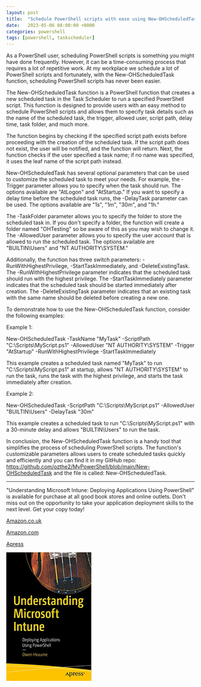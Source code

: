 ```yaml
---
layout: post
title:  "Schedule PowerShell scripts with ease using New-OHScheduledTask function"
date:   2023-05-06 08:00:00 +0000
categories: powershell
tags: [powershell, taskscheduler]
---
```


As a PowerShell user, scheduling PowerShell scripts is something you might have done frequently. However, it can be a time-consuming process that requires a lot of repetitive work. At my workplace we schedule a lot of PowerShell scripts and fortunately, with the New-OHScheduledTask function, scheduling PowerShell scripts has never been easier. 

The New-OHScheduledTask function is a PowerShell function that creates a new scheduled task in the Task Scheduler to run a specified PowerShell script. This function is designed to provide users with an easy method to schedule PowerShell scripts and allows them to specify task details such as the name of the scheduled task, the trigger, allowed user, script path, delay time, task folder, and much more. 

The function begins by checking if the specified script path exists before proceeding with the creation of the scheduled task. If the script path does not exist, the user will be notified, and the function will return. Next, the function checks if the user specified a task name; if no name was specified, it uses the leaf name of the script path instead.

New-OHScheduledTask has several optional parameters that can be used to customize the scheduled task to meet your needs. For example, the -Trigger parameter allows you to specify when the task should run. The options available are "AtLogon" and "AtStartup." If you want to specify a delay time before the scheduled task runs, the -DelayTask parameter can be used. The options available are "1s", "1m", "30m", and "1h."

The -TaskFolder parameter allows you to specify the folder to store the scheduled task in. If you don't specify a folder, the function will create a folder named "OHTesting" so be aware of this as you may wish to change it. The -AllowedUser parameter allows you to specify the user account that is allowed to run the scheduled task. The options available are "BUILTIN\Users" and "NT AUTHORITY\SYSTEM." 

Additionally, the function has three switch parameters: -RunWithHighestPrivilege, -StartTaskImmediately, and -DeleteExistingTask. The -RunWithHighestPrivilege parameter indicates that the scheduled task should run with the highest privilege. The -StartTaskImmediately parameter indicates that the scheduled task should be started immediately after creation. The -DeleteExistingTask parameter indicates that an existing task with the same name should be deleted before creating a new one.

To demonstrate how to use the New-OHScheduledTask function, consider the following examples:

Example 1:

New-OHScheduledTask -TaskName "MyTask" -ScriptPath "C:\Scripts\MyScript.ps1" -AllowedUser "NT AUTHORITY\SYSTEM" -Trigger "AtStartup" -RunWithHighestPrivilege -StartTaskImmediately

This example creates a scheduled task named "MyTask" to run "C:\Scripts\MyScript.ps1" at startup, allows "NT AUTHORITY\SYSTEM" to run the task, runs the task with the highest privilege, and starts the task immediately after creation.

Example 2:

New-OHScheduledTask -ScriptPath "C:\Scripts\MyScript.ps1" -AllowedUser "BUILTIN\Users" -DelayTask "30m"

This example creates a scheduled task to run "C:\Scripts\MyScript.ps1" with a 30-minute delay and allows "BUILTIN\Users" to run the task.

In conclusion, the New-OHScheduledTask function is a handy tool that simplifies the process of scheduling PowerShell scripts. The function's customizable parameters allows users to create scheduled tasks quickly and efficiently and you can find it in my GitHub repo: https://github.com/ozthe2/MyPowerShell/blob/main/New-OHScheduledTask and the file is called: New-OHScheduledTask.


---


"Understanding Microsoft Intune: Deploying Applications Using PowerShell" is available for purchase at all good book stores and online outlets. Don't miss out on the opportunity to take your application deployment skills to the next level. Get your copy today!

[Amazon.co.uk](https://www.amazon.co.uk/Understanding-Microsoft-Intune-Applications-PowerShell/dp/1484288491/ref=asc_df_1484288491/?tag=googshopuk-21&linkCode=df0&hvadid=606535180727&hvpos=&hvnetw=g&hvrand=12156935864725452536&hvpone=&hvptwo=&hvqmt=&hvdev=c&hvdvcmdl=&hvlocint=&hvlocphy=9045778&hvtargid=pla-1897625803371&psc=1&th=1&psc=1)

[Amazon.com](https://www.amazon.com/Understanding-Microsoft-Intune-Applications-PowerShell/dp/1484288491/ref=sr_1_1?crid=2K98Q1E7TIKLJ&keywords=understanding+intune&qid=1682103272&sprefix=understanding+intune%2Caps%2C157&sr=8-1)

[Apress](https://link.springer.com/book/10.1007/978-1-4842-8850-4?source=shoppingads&locale=en-gb&gclid=CjwKCAjw6IiiBhAOEiwALNqncSKm2i93L3ZU_g23RICE6TxylXFk6HPq6YS6HLgsqr_vtCFbzQJMORoCFXUQAvD_BwE)


![](/assets/images/Apress_Intune.png)